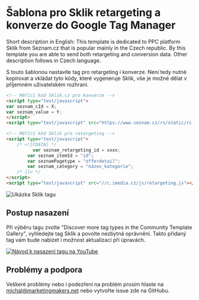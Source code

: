 # Šablona pro Sklik retargeting a konverze do Google Tag Manager

Short description in English: This template is dedicated to PPC platform Sklik from Seznam.cz that is popular mainly in the Czech republic. By this template you are able to send both retargeting and conversion data. Other description follows in Czech language.

S touto šablonou nastavíte tag pro retargeting i konverze. Není tedy nutné kopírovat a vkládat tyto kódy, které vygeneruje Sklik, vše je možné dělat v příjemném uživatelském rozhraní.  

``` HTML
<!-- Měřicí kód Sklik.cz pro konverze -->
<script type="text/javascript">
var seznam_cId = X;
var seznam_value = Y;
</script>
<script type="text/javascript" src="https://www.seznam.cz/rs/static/rc.js" async></script>

<!-- Měřící kód Sklik pro retargeting -->
<script type="text/javascript">
	/* <![CDATA[ */
	      var seznam_retargeting_id = xxxx;
        var seznam_itemId = "id";
        var seznamPagetype = "offerdetail";
        var seznam_category = "název_kategorie";
	/* ]]> */
</script>
<script type="text/javascript" src="//c.imedia.cz/js/retargeting.js"></script>
```

![Ukázka Sklik tagu](https://resources.marketingmakers.net/sklikgtmtemplate/template_preview.png)

## Postup nasazení
Při výběru tagu zvolte "Discover more tag types in the Community Template Gallery", vyhledejte tag Sklik a povolte nezbytná oprávnění. Takto přidaný tag vám bude nabízet i možnost aktualizací při úpravách. 

[![Návod k nasazení tagu na YouTube](https://resources.marketingmakers.net/sklikgtmtemplate/sklik_template_ytb.png)](https://youtu.be/bcmNIpcvzl0 "Návod k nasazení tagu na YouTube")


## Problémy a podpora
Veškeré problémy nebo i podezření na problém prosím hlaste na michal@marketingmakers.net nebo vytvořte issue zde na GitHubu. 
